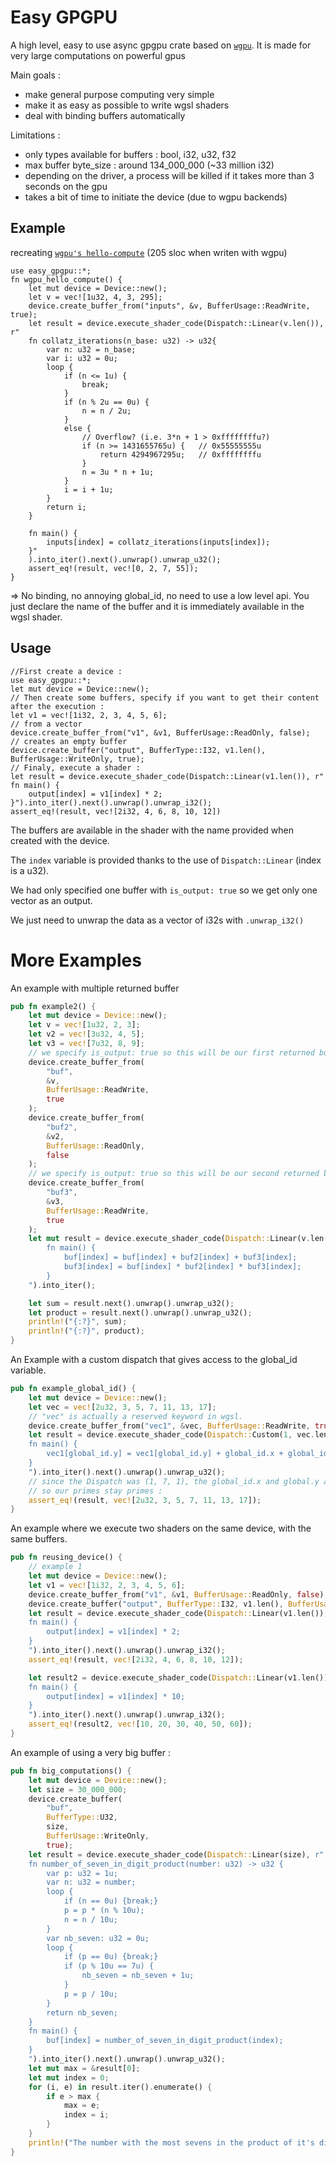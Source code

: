 # Easy GPGPU
A high level, easy to use async gpgpu crate based on [`wgpu`](https://github.com/gfx-rs/wgpu).
It is made for very large computations on powerful gpus

Main goals :

- make general purpose computing very simple
- make it as easy as possible to write wgsl shaders
- deal with binding buffers automatically

Limitations :

- only types available for buffers : bool, i32, u32, f32
- max buffer byte_size : around 134_000_000 (~33 million i32)
- depending on the driver, a process will be killed if it takes more than 3 seconds on the gpu
- takes a bit of time to initiate the device (due to wgpu backends)

## Example 

recreating [`wgpu's hello-compute`](https://github.com/gfx-rs/wgpu/tree/v0.12/wgpu/examples/hello-compute) (205 sloc when writen with wgpu)

```
use easy_gpgpu::*;
fn wgpu_hello_compute() {
    let mut device = Device::new();
    let v = vec![1u32, 4, 3, 295];
    device.create_buffer_from("inputs", &v, BufferUsage::ReadWrite, true);
    let result = device.execute_shader_code(Dispatch::Linear(v.len()), r"
    fn collatz_iterations(n_base: u32) -> u32{
        var n: u32 = n_base;
        var i: u32 = 0u;
        loop {
            if (n <= 1u) {
                break;
            }
            if (n % 2u == 0u) {
                n = n / 2u;
            }
            else {
                // Overflow? (i.e. 3*n + 1 > 0xffffffffu?)
                if (n >= 1431655765u) {   // 0x55555555u
                    return 4294967295u;   // 0xffffffffu
                }
                n = 3u * n + 1u;
            }
            i = i + 1u;
        }
        return i;
    }

    fn main() {
        inputs[index] = collatz_iterations(inputs[index]);
    }"
    ).into_iter().next().unwrap().unwrap_u32();
    assert_eq!(result, vec![0, 2, 7, 55]);
}
```
=> No binding, no annoying global_id, no need to use a low level api.
You just declare the name of the buffer and it is immediately available in the wgsl shader.

## Usage 
```
//First create a device :
use easy_gpgpu::*;
let mut device = Device::new();
// Then create some buffers, specify if you want to get their content after the execution :
let v1 = vec![1i32, 2, 3, 4, 5, 6];
// from a vector
device.create_buffer_from("v1", &v1, BufferUsage::ReadOnly, false);
// creates an empty buffer
device.create_buffer("output", BufferType::I32, v1.len(), BufferUsage::WriteOnly, true);
// Finaly, execute a shader :
let result = device.execute_shader_code(Dispatch::Linear(v1.len()), r"
fn main() {
    output[index] = v1[index] * 2;
}").into_iter().next().unwrap().unwrap_i32();
assert_eq!(result, vec![2i32, 4, 6, 8, 10, 12])
```
The buffers are available in the shader with the name provided when created with the device.

The `index` variable is provided thanks to the use of `Dispatch::Linear` (index is a u32).

We had only specified one buffer with `is_output: true` so we get only one vector as an output.

We just need to unwrap the data as a vector of i32s with `.unwrap_i32()`

# More Examples

An example with multiple returned buffer
```rust
pub fn example2() {
    let mut device = Device::new();
    let v = vec![1u32, 2, 3];
    let v2 = vec![3u32, 4, 5];
    let v3 = vec![7u32, 8, 9];
    // we specify is_output: true so this will be our first returned buffer
    device.create_buffer_from(
        "buf",
        &v,
        BufferUsage::ReadWrite,
        true
    );
    device.create_buffer_from(
        "buf2",
        &v2,
        BufferUsage::ReadOnly,
        false
    );
    // we specify is_output: true so this will be our second returned buffer
    device.create_buffer_from(
        "buf3",
        &v3,
        BufferUsage::ReadWrite,
        true
    );
    let mut result = device.execute_shader_code(Dispatch::Linear(v.len()), r"
        fn main() {
            buf[index] = buf[index] + buf2[index] + buf3[index];
            buf3[index] = buf[index] * buf2[index] * buf3[index];
        }
    ").into_iter();

    let sum = result.next().unwrap().unwrap_u32();
    let product = result.next().unwrap().unwrap_u32();
    println!("{:?}", sum);
    println!("{:?}", product);
}
```

An Example with a custom dispatch that gives access to the global_id variable.

```rust
pub fn example_global_id() {
    let mut device = Device::new();
    let vec = vec![2u32, 3, 5, 7, 11, 13, 17];
    // "vec" is actually a reserved keyword in wgsl.
    device.create_buffer_from("vec1", &vec, BufferUsage::ReadWrite, true);
    let result = device.execute_shader_code(Dispatch::Custom(1, vec.len() as u32, 1), r"
    fn main() {
        vec1[global_id.y] = vec1[global_id.y] + global_id.x + global_id.z;
    }
    ").into_iter().next().unwrap().unwrap_u32();
    // since the Dispatch was (1, 7, 1), the global_id.x and global.y are always 0
    // so our primes stay primes :
    assert_eq!(result, vec![2u32, 3, 5, 7, 11, 13, 17]);
}
```

An example where we execute two shaders on the same device, with the same buffers.

```rust
pub fn reusing_device() {
    // example 1
    let mut device = Device::new();
    let v1 = vec![1i32, 2, 3, 4, 5, 6];
    device.create_buffer_from("v1", &v1, BufferUsage::ReadOnly, false);
    device.create_buffer("output", BufferType::I32, v1.len(), BufferUsage::WriteOnly, true);
    let result = device.execute_shader_code(Dispatch::Linear(v1.len()), r"
    fn main() {
        output[index] = v1[index] * 2;
    }
    ").into_iter().next().unwrap().unwrap_i32();
    assert_eq!(result, vec![2i32, 4, 6, 8, 10, 12]);

    let result2 = device.execute_shader_code(Dispatch::Linear(v1.len()), r"
    fn main() {
        output[index] = v1[index] * 10;
    }
    ").into_iter().next().unwrap().unwrap_i32();
    assert_eq!(result2, vec![10, 20, 30, 40, 50, 60]);
}
```

An example of using a very big buffer :

```rust
pub fn big_computations() {
    let mut device = Device::new();
    let size = 30_000_000;
    device.create_buffer(
        "buf",
        BufferType::U32,
        size,
        BufferUsage::WriteOnly,
        true);
    let result = device.execute_shader_code(Dispatch::Linear(size), r"
    fn number_of_seven_in_digit_product(number: u32) -> u32 {
        var p: u32 = 1u;
        var n: u32 = number;
        loop {
            if (n == 0u) {break;}
            p = p * (n % 10u);
            n = n / 10u;
        }
        var nb_seven: u32 = 0u;
        loop {
            if (p == 0u) {break;}
            if (p % 10u == 7u) {
                nb_seven = nb_seven + 1u;
            }
            p = p / 10u;
        }
        return nb_seven;
    }
    fn main() {
        buf[index] = number_of_seven_in_digit_product(index);
    }
    ").into_iter().next().unwrap().unwrap_u32();
    let mut max = &result[0];
    let mut index = 0;
    for (i, e) in result.iter().enumerate() {
        if e > max {
            max = e;
            index = i;
        }
    }
    println!("The number with the most sevens in the product of it's digits (below {size}) is {}", index);
}
```